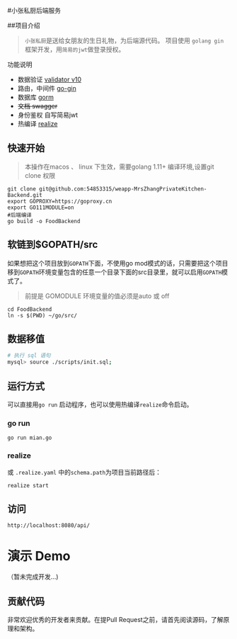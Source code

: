 #小张私厨后端服务

##项目介绍
> `小张私厨`是送给女朋友的生日礼物，为后端源代码。
> 项目使用 `golang gin` 框架开发，用`简易的jwt`做登录授权。

功能说明

- 数据验证 [validator v10](github.com/go-playground/validator)
- 路由，中间件 [go-gin](github.com/gin-gonic/gin)
- 数据库 [gorm](github.com/jinzhu/gorm)
- ~~文档 swagger~~
- 身份鉴权 自写简易jwt
- 热编译 [realize](https://github.com/oxequa/realize) 

## 快速开始

> 本操作在macos 、 linux 下生效，需要golang 1.11+  编译环境,设置git clone 权限

```
git clone git@github.com:54853315/weapp-MrsZhangPrivateKitchen-Backend.git
export GOPROXY=https://goproxy.cn
export GO111MODULE=on
#后端编译
go build -o FoodBackend
```


## 软链到$GOPATH/src

如果想把这个项目放到`GOPATH`下面，不使用go mod模式的话，只需要把这个项目移到`GOPATH`环境变量包含的任意一个目录下面的src目录里，就可以启用`GOPATH`模式了。

>前提是 GOMODULE 环境变量的值必须是auto 或 off

``` shell
cd FoodBackend
ln -s $(PWD) ~/go/src/
```

## 数据移值

```bash
# 执行 sql 语句
mysql> source ./scripts/init.sql;
```


## 运行方式

可以直接用`go run` 启动程序，也可以使用热编译`realize`命令启动。

### go run

`go run mian.go`

### realize

或 `.realize.yaml` 中的`schema.path`为项目当前路径后：

`realize start`

## 访问

`http://localhost:8080/api/`


# 演示 Demo

（暂未完成开发...)

## 贡献代码

非常欢迎优秀的开发者来贡献。在提Pull Request之前，请首先阅读源码，了解原理和架构。